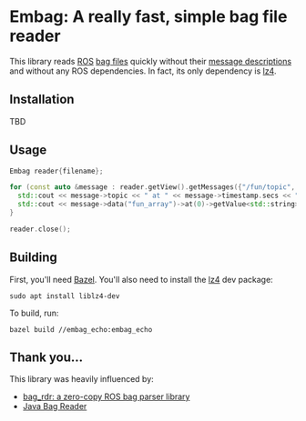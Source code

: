 # Embag: A really fast, simple bag file reader
This library reads [ROS](https://wiki.ros.org) [bag files](http://wiki.ros.org/Bags/Format/2.0) quickly without their [message descriptions](http://wiki.ros.org/msg) and without any ROS dependencies.  In fact, its only dependency is [lz4](https://github.com/lz4/lz4).

## Installation
TBD

## Usage
```c++
Embag reader{filename};

for (const auto &message : reader.getView().getMessages({"/fun/topic", "/another/topic"})) {
  std::cout << message->topic << " at " << message->timestamp.secs << "." << message->timestamp.nsecs << std::endl;
  std::cout << message->data("fun_array")->at(0)->getValue<std::string>("fun_field") << std::endl;
}

reader.close();
```

## Building
First, you'll need [Bazel](https://docs.bazel.build/versions/master/install-ubuntu.html#step-1-add-bazel-distribution-uri-as-a-package-source).   You'll also need to install the [lz4](https://github.com/lz4/lz4) dev package:

    sudo apt install liblz4-dev

To build, run:

    bazel build //embag_echo:embag_echo
    
## Thank you...
This library was heavily influenced by:
- [bag_rdr: a zero-copy ROS bag parser library](https://github.com/starship-technologies/bag_rdr)
- [Java Bag Reader](https://github.com/swri-robotics/bag-reader-java)
